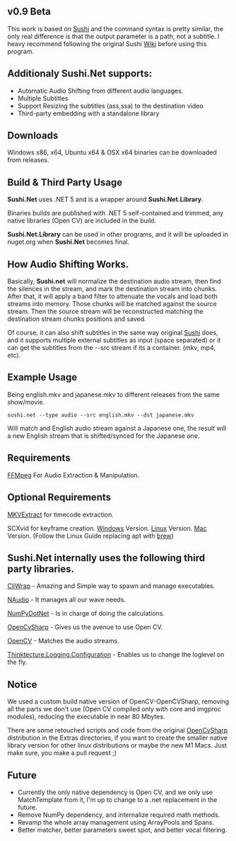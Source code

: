 ## v0.9 Beta

This work is based on [Sushi](https://github.com/tp7/Sushi) and the command syntax is pretty similar, the only real difference is that the output parameter is a path, not a subtitle. 
I heavy recommend following the original Sushi [Wiki](https://github.com/tp7/Sushi/wiki) before using this program.

## Additionaly Sushi.Net supports:

* Automatic Audio Shifting from different audio languages.
* Multiple Subtitles
* Support Resizing the subtitles (ass,ssa) to the destination video
* Third-party embedding with a standalone library

## Downloads

Windows x86, x64, Ubuntu x64 & OSX x64 binaries can be downloaded from releases.

## Build & Third Party Usage

**Sushi.Net** uses .NET 5 and is a wrapper around **Sushi.Net.Library**.

Binaries builds are published with .NET 5 self-contained and trimmed, any native libraries (Open CV) are included in the build.

**Sushi.Net.Library** can be used in other programs, and it will be uploaded in nuget.org when **Sushi.Net** becomes final.

## How Audio Shifting Works.

Basically, **Sushi.net** will normalize the destination audio stream, then find the silences in the stream, and mark the destination stream into chunks. After that, it will apply a band filter to attenuate the vocals and load both streams into memory. Those chunks will be matched against the source stream. Then the source stream will be reconstructed matching the destination stream chunks positions and saved.

Of course, it can also shift subtitles in the same way original [Sushi](https://github.com/tp7/Sushi) does, and it supports multiple external subtitles as input (space separated) or it can get the subtitles from the --src stream if its a container. (mkv, mp4, etc).

## Example Usage

Being english.mkv and japanese.mkv to different releases from the same show/movie.

```sushi.net --type audio --src english.mkv --dst japanese.mkv```

Will match and English audio stream against a Japanese one, the result will a new English stream that is shifted/synced for the Japanese one.

## Requirements

[FFMpeg](http://www.ffmpeg.org/download.html) For Audio Extraction & Manipulation.

## Optional Requirements

[MKVExtract](http://www.bunkus.org/videotools/mkvtoolnix/downloads.html) for timecode extraction.

SCXvid for keyframe creation. [Windows](https://github.com/soyokaze/SCXvid-standalone/releases) Version. [Linux](https://eyalmazuz.github.io/Linux_Keyframes/) Version. [Mac](https://eyalmazuz.github.io/Linux_Keyframes/) Version. (Follow the Linux Guide replacing apt with [brew](https://brew.sh/))

## Sushi.Net internally uses the following third party libraries.

[CliWrap](https://github.com/Tyrrrz/CliWrap) - Amazing and Simple way to spawn and manage executables.

[NAudio](https://github.com/naudio/NAudio) - It manages all our wave needs.

[NumPyDotNet](https://github.com/Quansight-Labs/numpy.net) - Is in charge of doing the calculations.

[OpenCvSharp](https://github.com/shimat/opencvsharp) - Gives us the avenue to use Open CV.

[OpenCV](https://opencv.org/) - Matches the audio streams.

[Thinktecture.Logging.Configuration](https://github.com/PawelGerr/Thinktecture.Logging.Configuration) - Enables us to change the loglevel on the fly.

## Notice

We used a custom build native version of OpenCV-OpenCVSharp, removing all the parts we don't use (Open CV compiled only with core and imgproc modules), reducing the executable in near 80 Mbytes. 

There are some retouched scripts and code from the original [OpenCvSharp](https://github.com/shimat/opencvsharp) distribution in the Extras directories, if you want to create the smaller native library version for other linux distributions or maybe the new M1 Macs. Just make sure, you make a pull request ;)

## Future

* Currently the only native dependency is Open CV, and we only use MatchTemplate from it, I'm up to change to a .net replacement in the future.
* Remove NumPy dependency, and internalize required math methods.
* Revamp the whole array management using ArrayPools and Spans.
* Better matcher, better parameters sweet spot, and better vocal filtering.


